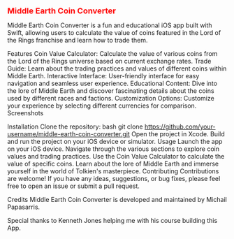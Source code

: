 <h1 style="font-size: 18px; color: red;">Middle Earth Coin Converter</h1>

Middle Earth Coin Converter is a fun and educational iOS app built with Swift, allowing users to calculate the value of coins featured in the Lord of the Rings franchise and learn how to trade them.

Features
Coin Value Calculator: Calculate the value of various coins from the Lord of the Rings universe based on current exchange rates.
Trade Guide: Learn about the trading practices and values of different coins within Middle Earth.
Interactive Interface: User-friendly interface for easy navigation and seamless user experience.
Educational Content: Dive into the lore of Middle Earth and discover fascinating details about the coins used by different races and factions.
Customization Options: Customize your experience by selecting different currencies for comparison.
Screenshots
 
 

Installation
Clone the repository:
bash
git clone https://github.com/your-username/middle-earth-coin-converter.git
Open the project in Xcode.
Build and run the project on your iOS device or simulator.
Usage
Launch the app on your iOS device.
Navigate through the various sections to explore coin values and trading practices.
Use the Coin Value Calculator to calculate the value of specific coins.
Learn about the lore of Middle Earth and immerse yourself in the world of Tolkien's masterpiece.
Contributing
Contributions are welcome! If you have any ideas, suggestions, or bug fixes, please feel free to open an issue or submit a pull request.

Credits
Middle Earth Coin Converter is developed and maintained by Michail Papasarris.

Special thanks to Kenneth Jones helping me with his course building this App.

